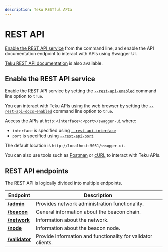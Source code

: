 ```yaml
---
description: Teku RESTful APIa
---
```


# REST API

[Enable the REST API service](#enable-the-rest-api-service) from the command line, and enable
the API documentation endpoint to interact with APIs using Swagger UI.

[Teku REST API documentation] is also available.

## Enable the REST API service

Enable the REST API service by setting the [`--rest-api-enabled`](../CLI/CLI-Syntax.md#rest-api-enabled)
command line option to `true`.

You can interact with Teku APIs using the web browser by setting the
[`--rest-api-docs-enabled`](../CLI/CLI-Syntax.md#rest-api-docs-enabled) command line option to `true`.

Access the APIs at `http:<interface>:<port>/swagger-ui` where:

* `interface` is specified using [`--rest-api-interface`](../CLI/CLI-Syntax.md#rest-api-interface)
* `port` is specified using [`--rest-api-port`](../CLI/CLI-Syntax.md#rest-api-port)

The default location is `http://localhost:5051/swagger-ui`.

You can also use tools such as [Postman] or [cURL] to interact with Teku APIs.

## REST API endpoints

The REST API is logically divided into multiple endpoints.

| Endpoint         | Description                                 |
|------------------|---------------------------------------------|
| [**/admin**]     | Provides network administration functionality. |
| [**/beacon**]    | General information about the beacon chain. |
| [**/network**]   | Information about the network.              |
| [**/node**]      | Information about the beacon node.          |
| [**/validator**] | Provide information and functionality for validator clients. |


<!-- Links -->
[Teku REST API documentation]:https://pegasyseng.github.io/teku/latest/
[**/admin**]:https://pegasyseng.github.io/teku/latest/#tag/Admin
[**/beacon**]:https://pegasyseng.github.io/teku/latest/#tag/Beacon
[**/network**]:https://pegasyseng.github.io/teku/latest/#tag/Network
[**/node**]:https://pegasyseng.github.io/teku/latest/#tag/Node
[**/validator**]:https://pegasyseng.github.io/teku/latest/#tag/Validator
[Postman]: https://www.postman.com/
[cURL]: https://curl.haxx.se/